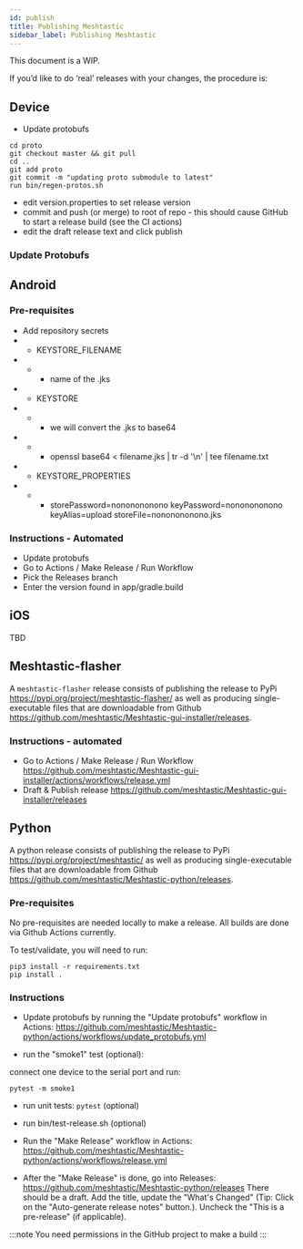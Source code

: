 ```yaml
---
id: publish
title: Publishing Meshtastic
sidebar_label: Publishing Meshtastic
---
```


This document is a WIP.

If you’d like to do ‘real’ releases with your changes, the procedure is:

## Device

* Update protobufs

```
cd proto
git checkout master && git pull
cd ..
git add proto
git commit -m "updating proto submodule to latest"
run bin/regen-protos.sh
```

* edit version.properties to set release version
* commit and push (or merge) to root of repo - this should cause GitHub to start a release build (see the CI actions)
* edit the draft release text and click publish

### Update Protobufs


## Android

### Pre-requisites

* Add repository secrets
* * KEYSTORE_FILENAME
* * * name of the .jks
* * KEYSTORE
* * * we will convert the .jks to base64
* * * openssl base64 < filename.jks | tr -d '\n' | tee filename.txt
* * KEYSTORE_PROPERTIES
* * * storePassword=nononononono
keyPassword=nononononono
keyAlias=upload
storeFile=nononononono.jks


### Instructions - Automated

* Update protobufs
* Go to Actions / Make Release / Run Workflow
* Pick the Releases branch
* Enter the version found in app/gradle.build

## iOS

TBD

## Meshtastic-flasher

A `meshtastic-flasher` release consists of publishing the release to PyPi https://pypi.org/project/meshtastic-flasher/ as well as producing single-executable files that are downloadable from Github https://github.com/meshtastic/Meshtastic-gui-installer/releases.

### Instructions - automated

* Go to Actions / Make Release / Run Workflow https://github.com/meshtastic/Meshtastic-gui-installer/actions/workflows/release.yml
* Draft & Publish release https://github.com/meshtastic/Meshtastic-gui-installer/releases

## Python

A python release consists of publishing the release to PyPi https://pypi.org/project/meshtastic/ as well as producing single-executable files that are downloadable from Github https://github.com/meshtastic/Meshtastic-python/releases.

### Pre-requisites

No pre-requisites are needed locally to make a release. All builds are done via Github Actions currently.

To test/validate, you will need to run:

```
pip3 install -r requirements.txt
pip install .
```

### Instructions

* Update protobufs by running the "Update protobufs" workflow in Actions: https://github.com/meshtastic/Meshtastic-python/actions/workflows/update_protobufs.yml

* run the "smoke1" test (optional):

connect one device to the serial port and run:

```
pytest -m smoke1
```

* run unit tests: `pytest` (optional)

* run bin/test-release.sh (optional)

* Run the "Make Release" workflow in Actions: https://github.com/meshtastic/Meshtastic-python/actions/workflows/release.yml

* After the "Make Release" is done, go into Releases: https://github.com/meshtastic/Meshtastic-python/releases There should be a draft. Add the title, update the "What's Changed" (Tip: Click on the "Auto-generate release notes" button.). Uncheck the "This is a pre-release" (if applicable).

:::note
You need permissions in the GitHub project to make a build
:::
